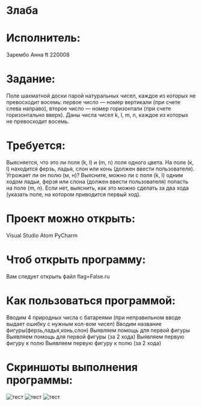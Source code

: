# 3лаба
# Исполнитель:
Зарембо Анна ft 220008

# Задание:
Поле шахматной доски парой натуральных чисел, каждое из которых не превосходит восемь: первое число — номер вертикали (при счете слева направо), второе число — номер горизонтали (при счете горизонтально вверх). Даны числа чисел k, l, m, n, каждое из которых не превосходит восемь.

# Требуется:
Выясняется, что это ли поля (k, I) и (m, n) поля одного цвета.
На поле (к, I) находится ферзь, ладья, слон или конь (должен ввести пользователя). Угрожает ли он полю (м, н)?
Выясните, можно ли с поля (k, I) одним ходом ладьи, ферзя или слона (должен ввести пользователя) попасть на поле (m, n). Если нет, выяснить, как это можно сделать за два хода (указать поле, на котором приводится первый ход).
# Проект можно открыть:
Visual Studio Atom PyCharm

# Чтоб открыть программу:
Вам следует открыть файл flag=False.ru

# Как пользоваться программой:
Вводим 4 природных числа с батареями (при неправильном вводе выдает ошибку с нужным кол-вом чисел)
Вводим название фигуры(ферзь,ладья,конь,слон)
Выявляем помощь для первой фигуры
Выявляем помощь для первой фигуры (за 2 хода)
Выявляем первую фигуру к полю
Выявляем первую фигуру к полю (за 2 хода)
# Скриншоты выполнения программы:
![тест](https://sun9-41.userapi.com/impf/jRxMSj-201BqTPrnHBkTUL8ET0teE38CLNpvJQ/rg87X4RHgE4.jpg?size=846x262&quality=96&sign=4ae52c351344416e7ad57f14dbdafd70&type=album)
![тест](https://sun9-55.userapi.com/impf/TDveyGoHnC0B_TbqHLQqFpCBjVogL-MnOJYdcQ/mDKVcqjoLJQ.jpg?size=906x129&quality=96&sign=8f5a97fad4bd4d568ba108e3f9984afb&type=album)
![тест](https://sun9-35.userapi.com/impf/CPCeTIRYTabJNYOvz2Id2GMepF0Z01hZqqjZfw/U1MzsYG5XAU.jpg?size=912x260&quality=96&sign=405666ca5a63ab429308a14634978ddf&type=album)
